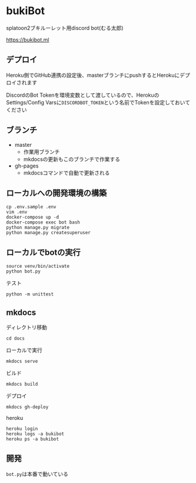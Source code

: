 # bukiBot
splatoon2ブキルーレット用discord bot(むる太郎)

https://bukibot.ml

## デプロイ
Heroku側でGitHub連携の設定後、masterブランチにpushするとHerokuにデプロイされます

DiscordのBot Tokenを環境変数として渡しているので、HerokuのSettings/Config Varsに`DISCORDBOT_TOKEN`という名前でTokenを設定しておいてください

## ブランチ
- master
    - 作業用ブランチ
    - mkdocsの更新もこのブランチで作業する
- gh-pages
    - mkdocsコマンドで自動で更新される

## ローカルへの開発環境の構築

```
cp .env.sample .env
vim .env
docker-compose up -d
docker-compose exec bot bash
python manage.py migrate
python manage.py createsuperuser
```

## ローカルでbotの実行

```
source venv/bin/activate
python bot.py
```

テスト
```
python -m unittest
```

## mkdocs
ディレクトリ移動
```
cd docs
```

ローカルで実行
```
mkdocs serve
```

ビルド
```
mkdocs build
```

デプロイ
```
mkdocs gh-deploy
```

heroku
```
heroku login
heroku logs -a bukibot
heroku ps -a bukibot
```

## 開発
`bot.py`は本番で動いている
